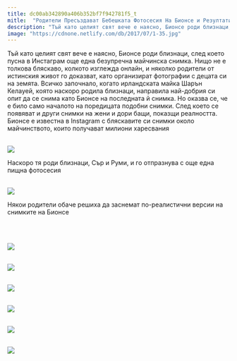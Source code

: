 ```yaml
---
title: dc00ab342890a406b352bf7f942781f5_t
mitle:  "Родители Пресъздават Бебешката Фотосесия На Бионсе и Резултатите Са Плачебно Забавни!"
description: "Тъй като целият свят вече е наясно, Бионсе роди близнаци, след което пусна в Инстаграм още една безупречна майчинска снимка. Нищо не е толкова бляскаво, колкото изгл"
image: "https://cdnone.netlify.com/db/2017/07/1-35.jpg"
---
```


 <p>Тъй като целият свят вече е наясно, Бионсе роди близнаци, след което пусна в Инстаграм още една безупречна майчинска снимка. Нищо не е толкова бляскаво, колкото изглежда онлайн, и няколко родители от истинския живот го доказват, като организират фотографии с децата си на земята. Всичко започнало, когато ирландската майка Шарън Келауей, която наскоро родила близнаци, направила най-добрия си опит да се снима като Бионсе на последната й снимка. Но оказва се, че е било само началото на поредицата подобни снимки. След което се появяват и други снимки на жени и дори бащи, показщи реалността. Бионсе е известна в Instagram с бляскавите си снимки около майчинството, които получават милиони харесвания</p>       <p> <br/><img src="https://cdnone.netlify.com/db/2017/07/1-35.jpg"/><br/></p> <p>Наскоро тя роди близнаци, Сър и Руми, и го отпразнува с още една пищна фотосесия</p> <p> <br/><img src="https://cdnone.netlify.com/db/2017/07/2-34.jpg"/><br/></p>      <p>Някои родители обаче решиха да заснемат по-реалистични версии на снимките на Бионсе</p> <p> </p> <p> <br/><img src="https://cdnone.netlify.com/db/2017/07/3-34.jpg"/><br/></p> <p> <br/><img src="https://cdnone.netlify.com/db/2017/07/4-35.jpg"/><br/></p>      <p> <br/><img src="https://cdnone.netlify.com/db/2017/07/5-36.jpg"/><br/></p>  <p> <br/><img src="https://cdnone.netlify.com/db/2017/07/6-4.png"/></p>  <p> <br/><img src="https://cdnone.netlify.com/db/2017/07/7-5.png"/></p> <p> <br/><img src="https://cdnone.netlify.com/db/2017/07/8-3.png"/></p>       